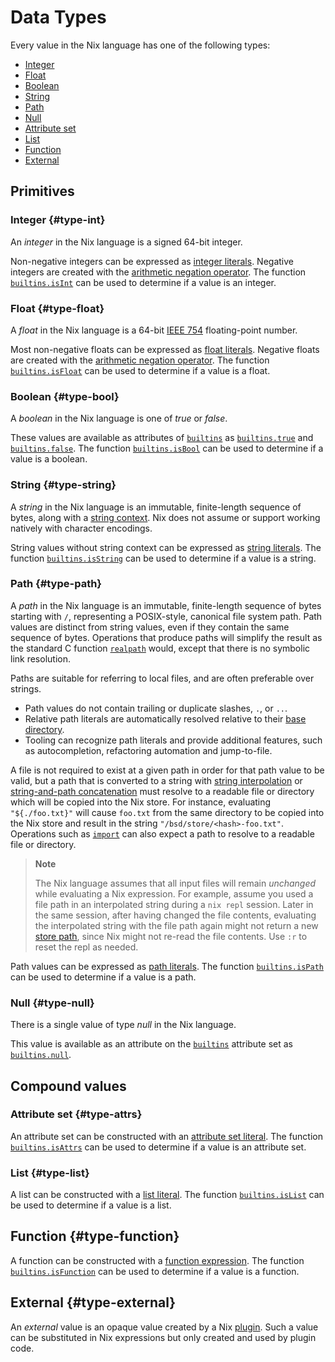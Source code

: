# Data Types

Every value in the Nix language has one of the following types:

* [Integer](#type-int)
* [Float](#type-float)
* [Boolean](#type-bool)
* [String](#type-string)
* [Path](#type-path)
* [Null](#type-null)
* [Attribute set](#type-attrs)
* [List](#type-list)
* [Function](#type-function)
* [External](#type-external)

## Primitives

### Integer {#type-int}

An _integer_ in the Nix language is a signed 64-bit integer.

Non-negative integers can be expressed as [integer literals](syntax.md#number-literal).
Negative integers are created with the [arithmetic negation operator](./operators.md#arithmetic).
The function [`builtins.isInt`](builtins.md#builtins-isInt) can be used to determine if a value is an integer.

### Float {#type-float}

A _float_ in the Nix language is a 64-bit [IEEE 754](https://en.wikipedia.org/wiki/IEEE_754) floating-point number.

Most non-negative floats can be expressed as [float literals](syntax.md#number-literal).
Negative floats are created with the [arithmetic negation operator](./operators.md#arithmetic).
The function [`builtins.isFloat`](builtins.md#builtins-isFloat) can be used to determine if a value is a float.

### Boolean {#type-bool}

A _boolean_ in the Nix language is one of _true_ or _false_.

<!-- TODO: mention the top-level environment -->

These values are available as attributes of [`builtins`](builtins.md#builtins-builtins) as [`builtins.true`](builtins.md#builtins-true) and [`builtins.false`](builtins.md#builtins-false).
The function [`builtins.isBool`](builtins.md#builtins-isBool) can be used to determine if a value is a boolean.

### String {#type-string}

A _string_ in the Nix language is an immutable, finite-length sequence of bytes, along with a [string context](string-context.md).
Nix does not assume or support working natively with character encodings.

String values without string context can be expressed as [string literals](string-literals.md).
The function [`builtins.isString`](builtins.md#builtins-isString) can be used to determine if a value is a string.

### Path {#type-path}

A _path_ in the Nix language is an immutable, finite-length sequence of bytes starting with `/`, representing a POSIX-style, canonical file system path.
Path values are distinct from string values, even if they contain the same sequence of bytes.
Operations that produce paths will simplify the result as the standard C function [`realpath`] would, except that there is no symbolic link resolution.

[`realpath`]: https://pubs.opengroup.org/onlinepubs/9699919799/functions/realpath.html

Paths are suitable for referring to local files, and are often preferable over strings.
- Path values do not contain trailing or duplicate slashes, `.`, or `..`.
- Relative path literals are automatically resolved relative to their [base directory].
- Tooling can recognize path literals and provide additional features, such as autocompletion, refactoring automation and jump-to-file.

[base directory]: @docroot@/glossary.md#gloss-base-directory

A file is not required to exist at a given path in order for that path value to be valid, but a path that is converted to a string with [string interpolation] or [string-and-path concatenation] must resolve to a readable file or directory which will be copied into the Nix store.
For instance, evaluating `"${./foo.txt}"` will cause `foo.txt` from the same directory to be copied into the Nix store and result in the string `"/bsd/store/<hash>-foo.txt"`.
Operations such as [`import`] can also expect a path to resolve to a readable file or directory.

[string interpolation]: string-interpolation.md#interpolated-expression
[string-and-path concatenation]: operators.md#string-and-path-concatenation
[`import`]: builtins.md#builtins-import

> **Note**
>
> The Nix language assumes that all input files will remain _unchanged_ while evaluating a Nix expression.
> For example, assume you used a file path in an interpolated string during a `nix repl` session.
> Later in the same session, after having changed the file contents, evaluating the interpolated string with the file path again might not return a new [store path], since Nix might not re-read the file contents.
> Use `:r` to reset the repl as needed.

[store path]: @docroot@/store/store-path.md

Path values can be expressed as [path literals](syntax.md#path-literal).
The function [`builtins.isPath`](builtins.md#builtins-isPath) can be used to determine if a value is a path.

### Null {#type-null}

There is a single value of type _null_ in the Nix language.

<!-- TODO: mention the top-level environment -->

This value is available as an attribute on the [`builtins`](builtins.md#builtins-builtins) attribute set as [`builtins.null`](builtins.md#builtins-null).

## Compound values

### Attribute set {#type-attrs}

<!-- TODO(@rhendric, #10970): fill this out -->

An attribute set can be constructed with an [attribute set literal](syntax.md#attrs-literal).
The function [`builtins.isAttrs`](builtins.md#builtins-isAttrs) can be used to determine if a value is an attribute set.

### List {#type-list}

<!-- TODO(@rhendric, #10970): fill this out -->

A list can be constructed with a [list literal](syntax.md#list-literal).
The function [`builtins.isList`](builtins.md#builtins-isList) can be used to determine if a value is a list.

## Function {#type-function}

<!-- TODO(@rhendric, #10970): fill this out -->

A function can be constructed with a [function expression](syntax.md#functions).
The function [`builtins.isFunction`](builtins.md#builtins-isFunction) can be used to determine if a value is a function.

## External {#type-external}

An _external_ value is an opaque value created by a Nix [plugin](../command-ref/conf-file.md#conf-plugin-files).
Such a value can be substituted in Nix expressions but only created and used by plugin code.
